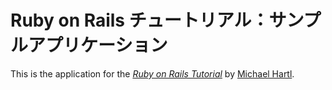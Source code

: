 # Ruby on Rails チュートリアル：サンプルアプリケーション

This is the application for the
[*Ruby on Rails Tutorial*](http://railstutorial.jp/)
by [Michael Hartl](http://michaelhartl.com/).